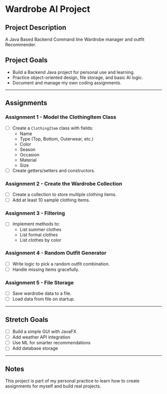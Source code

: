 # Wardrobe AI Project

## Project Description

A Java Based Backend Command line Wardrobe manager and outfit Recommender.

## Project Goals

- Build a Backend Java project for personal use and learning.
- Practice object-oriented design, file storage, and basic AI logic.
- Document and manage my own coding assignments.

---

## Assignments

### Assignment 1 - Model the ClothingItem Class
- [ ] Create a `ClothingItem` class with fields:
  - Name
  - Type (Top, Bottom, Outerwear, etc.)
  - Color
  - Season
  - Occasion
  - Material
  - Size
- [ ] Create getters/setters and constructors.

### Assignment 2 - Create the Wardrobe Collection
- [ ] Create a collection to store multiple clothing items.
- [ ] Add at least 10 sample clothing items.

### Assignment 3 - Filtering
- [ ] Implement methods to:
  - List summer clothes
  - List formal clothes
  - List clothes by color

### Assignment 4 - Random Outfit Generator
- [ ] Write logic to pick a random outfit combination.
- [ ] Handle missing items gracefully.

### Assignment 5 - File Storage
- [ ] Save wardrobe data to a file.
- [ ] Load data from file on startup.

---

## Stretch Goals

- [ ] Build a simple GUI with JavaFX
- [ ] Add weather API integration
- [ ] Use ML for smarter recommendations
- [ ] Add database storage

---

## Notes

This project is part of my personal practice to learn how to create assignments for myself and build real projects.

